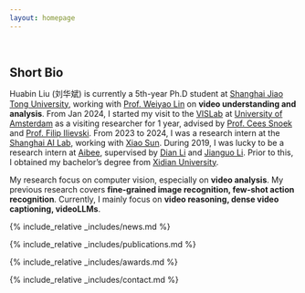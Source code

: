 ```yaml
---
layout: homepage
---
```


<h1 id="about-me"></h1>

<h2 style="margin: 60px 0px 10px;">Short Bio</h2>

Huabin Liu (刘华斌) is currently a 5th-year Ph.D student at [Shanghai Jiao Tong University](https://en.sjtu.edu.cn/), working with [Prof. Weiyao Lin](https://www.cs.jhu.edu/~ayuille/) on **video understanding and analysis**. From Jan 2024, I started my visit to the [VISLab](https://ivi.fnwi.uva.nl/vislab/) at [University of Amsterdam](https://www.uva.nl/) as a visiting researcher for 1 year, advised by [Prof. Cees Snoek](https://www.cs.jhu.edu/~ayuille/) and [Prof. Filip Ilievski](https://www.ilievski.info/). From 2023 to 2024, I was a research intern at the [Shanghai AI Lab](https://www.shlab.org.cn/), working with [Xiao Sun](https://jimmysuen.github.io/). During 2019, I was lucky to be a research intern at [Aibee](https://www.aibee.com/), supervised by [Dian Li](https://scholar.google.com.hk/citations?user=rF7HU94AAAAJ) and [Jianguo Li](https://sites.google.com/site/leeplus/). Prior to this, I obtained my bachelor’s degree from [Xidian University](https://en.xidian.edu.cn/). 

My research focus on computer vision, especially on **video analysis**. My previous research covers **fine-grained image recognition, few-shot action recognition**. Currently, I mainly focus on **video reasoning, dense video captioning, videoLLMs**.

<!--
<strong style="color:#e74d3c; font-weight:600"><strong style="color:#e74d3c; font-weight:600">I am currently on the 2023-2024 academic job market, looking for faculty positions in CS, CSE, ECE, IEOR, etc., related to Artificial Intelligence, Computer Vision, and Machine Learning. Please feel free to contact me if you are interested. I am also happy to give talks on my research in related seminars.</strong></strong>
-->

{% include_relative _includes/news.md %}

{% include_relative _includes/publications.md %}

{% include_relative _includes/awards.md %}

{% include_relative _includes/contact.md %}
